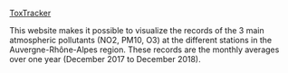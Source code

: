[ToxTracker](https://toxtracker.github.io)

This website makes it possible to visualize the records of the 3 main atmospheric pollutants (NO2, PM10, O3) at the different stations in the Auvergne-Rhône-Alpes region.
These records are the monthly averages over one year (December 2017 to December 2018).